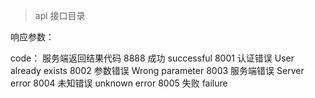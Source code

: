 > api 接口目录

响应参数：

code：
服务端返回结果代码
8888 成功 successful
8001 认证错误 User already exists
8002 参数错误 Wrong parameter
8003 服务端错误 Server error
8004 未知错误 unknown error
8005 失败 failure